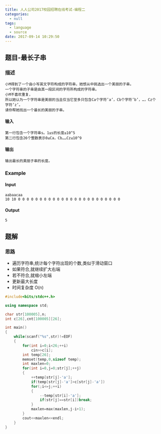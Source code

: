 ```yaml
---
title: 人人公司2017校园招聘在线考试-编程二
categories:
  - null
tags:
  - language
  - source
date: 2017-09-14 10:29:50
---
```

## 题目-最长子串
### 描述
	小M得到了一个由小写英文字符构成的字符串，她想从中挑选出一个美丽的子串。
	一个字符串的子串是由其一段区间的字符所构成的字符串。
	小M不喜欢重复，
	所以她认为一个字符串是美丽的当且仅当它至多只包含Ca个字符’a’，Cb个字符’b’，…，Cz个字符’z’。
	请你帮她找出一个最长的美丽的子串。

#### 输入
	第一行包含一个字符串s。1≤s的长度≤10^5
	第二行包含26个整数表示0≤Ca，Cb……Cz≤10^9

#### 输出
	输出最长的美丽子串的长度。

### Example
#### Input
	aabaacaa
	10 10 0 0 0 0 0 0 0 0 0 0 0 0 0 0 0 0 0 0 0 0 0 0 0 0

#### Output
	5

## 题解
### 思路
* 遍历字符串,统计每个字符出现的个数,类似于滑动窗口
* 如果符合,就继续扩大右端
* 若不符合,就缩小左端
* 更新最大长度
* 时间复杂度 O(n)

```cpp
#include<bits/stdc++.h>

using namespace std;

char str[100005],n;
int c[26],cnt[100005][26];

int main()
{
    while(scanf("%s",str)!=EOF)
    {
        for(int i=0;i<26;++i)
            cin>>c[i];
        int temp[26];
        memset(temp,0,sizeof temp);
        int maxlen=0;
        for(int i=0,j=0;str[j];++j)
        {
            ++temp[str[j]-'a'];
            if(temp[str[j]-'a']>c[str[j]-'a'])
            for(;i<=j;++i)
            {
                --temp[str[i]-'a'];
                if(str[j]==str[i])break;
            }
            maxlen=max(maxlen,j-i+1);
        }
        cout<<maxlen<<endl;
    }
}

```